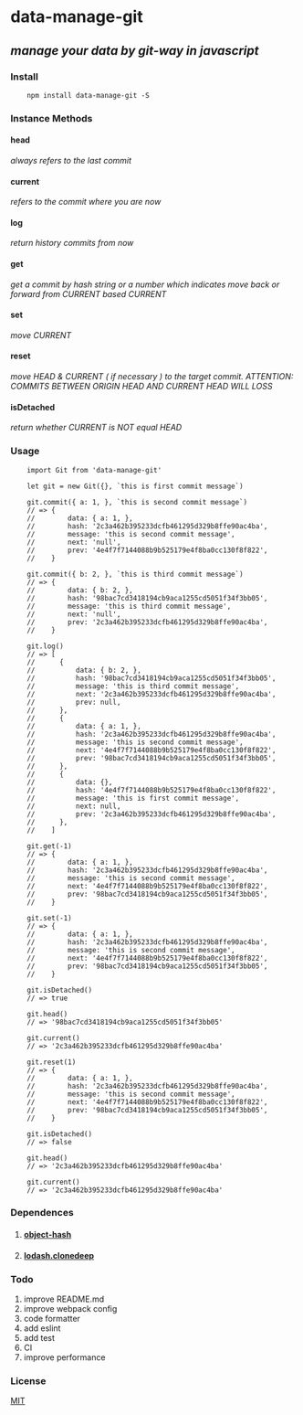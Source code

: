 # **data-manage-git**
## *manage your data by git-way in javascript*

### Install
```
    npm install data-manage-git -S
```

### Instance Methods
#### head
*always refers to the last commit*
#### current
*refers to the commit where you are now*
#### log
*return history commits from now*
#### get
*get a commit by hash string or a number which indicates move back or forward from CURRENT based CURRENT*
#### set
*move CURRENT*
#### reset
*move HEAD & CURRENT ( if necessary ) to the target commit. ATTENTION: COMMITS BETWEEN ORIGIN HEAD AND CURRENT HEAD WILL LOSS*
#### isDetached
*return whether CURRENT is NOT equal HEAD*

### Usage
```
    import Git from 'data-manage-git'

    let git = new Git({}, `this is first commit message`)

    git.commit({ a: 1, }, `this is second commit message`)
    // => {
    //        data: { a: 1, },
    //        hash: '2c3a462b395233dcfb461295d329b8ffe90ac4ba',
    //        message: 'this is second commit message',
    //        next: 'null',
    //        prev: '4e4f7f7144088b9b525179e4f8ba0cc130f8f822',
    //    }

    git.commit({ b: 2, }, `this is third commit message`)
    // => {
    //        data: { b: 2, },
    //        hash: '98bac7cd3418194cb9aca1255cd5051f34f3bb05',
    //        message: 'this is third commit message',
    //        next: 'null',
    //        prev: '2c3a462b395233dcfb461295d329b8ffe90ac4ba',
    //    }

    git.log()
    // => [
    //      {
    //          data: { b: 2, },
    //          hash: '98bac7cd3418194cb9aca1255cd5051f34f3bb05',
    //          message: 'this is third commit message',
    //          next: '2c3a462b395233dcfb461295d329b8ffe90ac4ba',
    //          prev: null,
    //      },
    //      {
    //          data: { a: 1, },
    //          hash: '2c3a462b395233dcfb461295d329b8ffe90ac4ba',
    //          message: 'this is second commit message',
    //          next: '4e4f7f7144088b9b525179e4f8ba0cc130f8f822',
    //          prev: '98bac7cd3418194cb9aca1255cd5051f34f3bb05',
    //      },
    //      {
    //          data: {},
    //          hash: '4e4f7f7144088b9b525179e4f8ba0cc130f8f822',
    //          message: 'this is first commit message',
    //          next: null,
    //          prev: '2c3a462b395233dcfb461295d329b8ffe90ac4ba',
    //      },
    //    ]

    git.get(-1)
    // => {
    //        data: { a: 1, },
    //        hash: '2c3a462b395233dcfb461295d329b8ffe90ac4ba',
    //        message: 'this is second commit message',
    //        next: '4e4f7f7144088b9b525179e4f8ba0cc130f8f822',
    //        prev: '98bac7cd3418194cb9aca1255cd5051f34f3bb05',
    //    }

    git.set(-1)
    // => {
    //        data: { a: 1, },
    //        hash: '2c3a462b395233dcfb461295d329b8ffe90ac4ba',
    //        message: 'this is second commit message',
    //        next: '4e4f7f7144088b9b525179e4f8ba0cc130f8f822',
    //        prev: '98bac7cd3418194cb9aca1255cd5051f34f3bb05',
    //    }

    git.isDetached()
    // => true

    git.head()
    // => '98bac7cd3418194cb9aca1255cd5051f34f3bb05'

    git.current()
    // => '2c3a462b395233dcfb461295d329b8ffe90ac4ba'

    git.reset(1)
    // => {
    //        data: { a: 1, },
    //        hash: '2c3a462b395233dcfb461295d329b8ffe90ac4ba',
    //        message: 'this is second commit message',
    //        next: '4e4f7f7144088b9b525179e4f8ba0cc130f8f822',
    //        prev: '98bac7cd3418194cb9aca1255cd5051f34f3bb05',
    //    }

    git.isDetached()
    // => false

    git.head()
    // => '2c3a462b395233dcfb461295d329b8ffe90ac4ba'

    git.current()
    // => '2c3a462b395233dcfb461295d329b8ffe90ac4ba'
```

### Dependences
1. #### [object-hash](https://www.npmjs.com/package/object-hash)
2. #### [lodash.clonedeep](https://www.npmjs.com/package/lodash.clonedeep)

### Todo
1. improve README.md
2. improve webpack config
3. code formatter
4. add eslint
5. add test
6. CI
7. improve performance

### License
[MIT](http://opensource.org/licenses/MIT)
